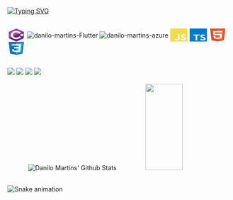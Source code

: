 <!--
<img width=100% src="https://capsule-render.vercel.app/api?type=waving&color=#383A59&height=120&section=header"/>
-->
[![Typing SVG](https://readme-typing-svg.herokuapp.com/?color=bcc2cd&size=35&center=true&vCenter=true&width=1000&lines=Olá,+Mundo!;Eu+sou+o+Danilo+Martins;Sou+desenvolvedor;Seja+Bem-vindo!+:%29)](https://git.io/typing-svg)

<div style="display: inline_block">
  <br>
  <img align="center" alt="danilo-martins-csharp" height="30" width="40" src="https://raw.githubusercontent.com/devicons/devicon/master/icons/csharp/csharp-original.svg">
  <img align="center" alt="danilo-martins-Flutter" height="30" width="40" src="https://cdn.jsdelivr.net/gh/devicons/devicon/icons/flutter/flutter-original.svg">
  <img align="center" alt="danilo-martins-azure" height="30" width="40" src="https://cdn.jsdelivr.net/gh/devicons/devicon/icons/azure/azure-original.svg">
  <img align="center" alt="danilo-martins-Js" height="30" width="40" src="https://raw.githubusercontent.com/devicons/devicon/master/icons/javascript/javascript-plain.svg">
  <img align="center" alt="danilo-martins-Ts" height="30" width="40" src="https://raw.githubusercontent.com/devicons/devicon/master/icons/typescript/typescript-plain.svg">
  <img align="center" alt="danilo-martins-HTML" height="30" width="40" src="https://raw.githubusercontent.com/devicons/devicon/master/icons/html5/html5-original.svg">
  <img align="center" alt="danilo-martins-CSS" height="30" width="40" src="https://raw.githubusercontent.com/devicons/devicon/master/icons/css3/css3-original.svg">
</div>

##
<div> 
  <a href="https://instagram.com/danilomartins18" target="_blank"><img src="https://img.shields.io/badge/-Instagram-%23E4405F?style=for-the-badge&logo=instagram&logoColor=white" target="_blank"></a>
 <a href="https://discord.gg/wagxzStdcR" target="_blank"><img src="https://img.shields.io/badge/Discord-7289DA?style=for-the-badge&logo=discord&logoColor=white" target="_blank"></a> 
  <a href = "mailto:danilomartins18@gmail.com"><img src="https://img.shields.io/badge/Gmail-D14836?style=for-the-badge&logo=gmail&logoColor=white" target="_blank"></a>
  <a href="https://www.linkedin.com/in/danilomartins18" target="_blank"><img src="https://img.shields.io/badge/-LinkedIn-%230077B5?style=for-the-badge&logo=linkedin&logoColor=white" target="_blank"></a> 
</div>

<br />

<div align="center">  
  <img width="49%" height="195px" src="https://github-readme-stats.vercel.app/api?username=danilomartins18&show_icons=true&count_private=true&include_all_commits=true&theme=dracula" alt="Danilo Martins' Github Stats" /> 
  <img width="41%" height="195px" src="https://github-readme-stats.vercel.app/api/top-langs/?username=danilomartins18&layout=compact&theme=dracula" />
</div>

<br />

![Snake animation](https://github.com/danilomartins18/danilomartins18/blob/output/github-contribution-grid-snake.svg)

